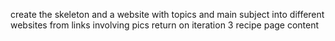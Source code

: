 create the skeleton and a website with topics and main subject into different websites from links involving pics
return on iteration 3 recipe page content